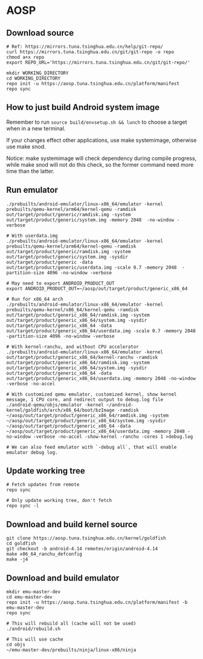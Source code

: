 # AOSP

## Download source

```
# Ref: https://mirrors.tuna.tsinghua.edu.cn/help/git-repo/
curl https://mirrors.tuna.tsinghua.edu.cn/git/git-repo -o repo
chmod a+x repo
export REPO_URL='https://mirrors.tuna.tsinghua.edu.cn/git/git-repo/'

mkdir WORKING_DIRECTORY
cd WORKING_DIRECTORY
repo init -u https://aosp.tuna.tsinghua.edu.cn/platform/manifest
repo sync
```

## How to just build Android system image

Remember to run `source build/envsetup.sh && lunch` to choose a target when in a new terminal.

If your changes effect other applications, use make systemimage, otherwise use make snod.

Notice: make systemimage will check dependency during compile progress, while make snod will not do this check, so the former command need more time than the latter.

## Run emulator

```
./prebuilts/android-emulator/linux-x86_64/emulator -kernel prebuilts/qemu-kernel/arm64/kernel-qemu -ramdisk out/target/product/generic/ramdisk.img -system out/target/product/generic/system.img -memory 2048  -no-window -verbose

# With userdata.img
./prebuilts/android-emulator/linux-x86_64/emulator -kernel prebuilts/qemu-kernel/arm64/kernel-qemu -ramdisk out/target/product/generic/ramdisk.img -system out/target/product/generic/system.img -sysdir out/target/product/generic -data out/target/product/generic/userdata.img -scale 0.7 -memory 2048  -partition-size 4096 -no-window -verbose

# May need to export ANDROID_PRODUCT_OUT
export ANDROID_PRODUCT_OUT=~/aosp/out/target/product/generic_x86_64

# Run for x86_64 arch
./prebuilts/android-emulator/linux-x86_64/emulator -kernel prebuilts/qemu-kernel/x86_64/kernel-qemu -ramdisk out/target/product/generic_x86_64/ramdisk.img -system out/target/product/generic_x86_64/system.img -sysdir out/target/product/generic_x86_64 -data out/target/product/generic_x86_64/userdata.img -scale 0.7 -memory 2048  -partition-size 4096 -no-window -verbose

# With kernel-ranchu, and without CPU accelerator
./prebuilts/android-emulator/linux-x86_64/emulator -kernel out/target/product/generic_x86_64/kernel-ranchu -ramdisk out/target/product/generic_x86_64/ramdisk.img -system out/target/product/generic_x86_64/system.img -sysdir out/target/product/generic_x86_64 -data out/target/product/generic_x86_64/userdata.img -memory 2048 -no-window -verbose -no-accel

# With customized qemu emulator, customized kernel, show kernel message, 1 CPU core, and redirect output to debug.log file
./android-qemu/objs/emulator -kernel ~/android-kernel/goldfish/arch/x86_64/boot/bzImage -ramdisk ~/aosp/out/target/product/generic_x86_64/ramdisk.img -system ~/aosp/out/target/product/generic_x86_64/system.img -sysdir ~/aosp/out/target/product/generic_x86_64 -data ~/aosp/out/target/product/generic_x86_64/userdata.img -memory 2048 -no-window -verbose -no-accel -show-kernel -ranchu -cores 1 >debug.log

# We can also feed emulator with `-debug all`, that will enable emulator debug log.
```

## Update working tree

```
# Fetch updates from remote
repo sync

# Only update working tree, don't fetch
repo sync -l
```

## Download and build kernel source

```
git clone https://aosp.tuna.tsinghua.edu.cn/kernel/goldfish
cd goldfish
git checkout -b android-4.14 remotes/origin/android-4.14
make x86_64_ranchu_defconfig
make -j4
```

## Download and build emulator

```
mkdir emu-master-dev
cd emu-master-dev
repo init -u https://aosp.tuna.tsinghua.edu.cn/platform/manifest -b emu-master-dev
repo sync

# This will rebuild all (cache will not be used)
./android/rebuild.sh

# This will use cache
cd objs
~/emu-master-dev/prebuilts/ninja/linux-x86/ninja
```
